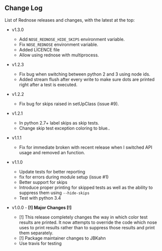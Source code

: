 ## Change Log

List of Rednose releases and changes, with the latest at the top:
  * v1.3.0
    * Add `NOSE_REDNOSE_HIDE_SKIPS` environment variable.
    * Fix `NOSE_REDNOSE` environment variable.
    * Added LICENCE file
    * Allow using rednose with multiprocess.

  * v1.2.3
    * Fix bug when switching between python 2 and 3 using node ids.
    * Added stream flush after every write to make sure dots are printed right after a test is executed.

  * v1.2.2
    * Fix bug for skips raised in setUpClass (issue #9).

  * v1.2.1
    * In python 2.7+ label skips as skip tests.
    * Change skip test exception coloring to blue..

  * v1.1.1
    * Fix for immediate broken with recent release when I switched API usage and removed an function.

  * v1.1.0
    * Update tests for better reporting
    * fix for errors during module setup (issue #1)
    * Better support for skips
    * Introduce proper printing for skipped tests as well as the ability to suppress them using `--hide-skips`
    * Test with python 3.4

  * v1.0.0 - **[!] Major Changes [!]**
    * [!] This release completely changes the way in which color test results are printed. It now attempts to override the code which nose uses to print results rather than to suppress those results and print them separately.
    * [!] Package maintainer changes to JBKahn
    * Use travis for testing
